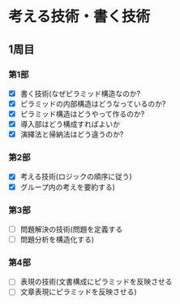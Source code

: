# 考える技術・書く技術
## 1周目
### 第1部
- [x] 書く技術(なぜピラミッド構造なのか?
- [x] ピラミッドの内部構造はどうなっているのか?
- [x] ピラミッド構造はどうやって作るのか?
- [x] 導入部はどう構成すればよいか
- [x] 演繹法と帰納法はどう違うのか?

### 第2部
- [x] 考える技術(ロジックの順序に従う)
- [x] グループ内の考えを要約する)

### 第3部
- [ ] 問題解決の技術(問題を定義する
- [ ] 問題分析を構造化する)

### 第4部
- [ ] 表現の技術(文書構成にピラミッドを反映させる
- [ ] 文章表現にピラミッドを反映させる)

